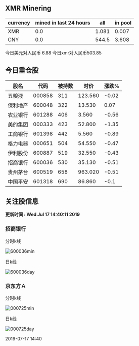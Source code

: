 ## XMR Minering

|currency|mined in last 24 hours|all|in pool|
|---|---|---|---|
|XMR|0.0|1.081|0.007|
|CNY|0.0|544.5|3.608|

今日美元对人民币 6.88	今日xmr对人民币503.85


## 今日重仓股 

|股名|代码|被持数|时价|涨跌%|
|---|---|---|---|---|
|五粮液|000858|311|123.560|-0.02|
|保利地产|600048|322|13.530|0.07|
|农业银行|601288|406|3.560|-0.56|
|美的集团|000333|423|52.800|-1.35|
|工商银行|601398|442|5.560|-0.89|
|格力电器|000651|504|54.550|-0.47|
|伊利股份|600887|519|32.550|-0.43|
|招商银行|600036|530|35.130|-0.51|
|贵州茅台|600519|658|963.020|-0.51|
|中国平安|601318|690|86.860|-0.1|

## 关注股信息
**更新时间 : Wed Jul 17 14:40:11 2019**
### 招商银行 
分时k线

![600036min](http://image.sinajs.cn/newchart/min/n/sh600036.gif)

日k线

![600036day](http://image.sinajs.cn/newchart/daily/n/sh600036.gif)

### 京东方Ａ 
分时k线

![000725min](http://image.sinajs.cn/newchart/min/n/sz000725.gif)

日k线

![000725day](http://image.sinajs.cn/newchart/daily/n/sz000725.gif)

2019-07-17 14:40